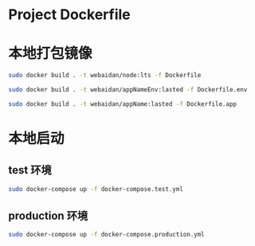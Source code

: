 # Project Dockerfile

# 本地打包镜像

```bash
sudo docker build . -t webaidan/node:lts -f Dockerfile

sudo docker build . -t webaidan/appNameEnv:lasted -f Dockerfile.env

sudo docker build . -t webaidan/appName:lasted -f Dockerfile.app
```

# 本地启动

## test 环境

```bash
sudo docker-compose up -f docker-compose.test.yml
```

## production 环境

```bash
sudo docker-compose up -f docker-compose.production.yml
```
